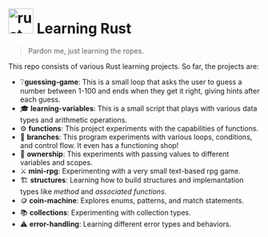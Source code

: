 # <img alt="rust-logo" src="https://www.rust-lang.org/static/images/rust-logo-blk.svg" height="50"> Learning Rust

> Pardon me, just learning the ropes.

This repo consists of various Rust learning projects. So far, the projects are:
- ❔**guessing-game**: This is a small loop that asks the user to guess a number between 1-100 and ends when they get it right, giving hints after each guess.
- 🎓 **learning-variables**: This is a small script that plays with various data types and arithmetic operations.
- ⚙️ **functions**: This project experiments with the capabilities of functions.
- 🌳 **branches**: This program experiments with various loops, conditions, and control flow. It even has a functioning shop!
- 📒 **ownership**: This experiments with passing values to different variables and scopes.
- ⚔️ **mini-rpg**: Experimenting with a very small text-based rpg game.
- 🏗️ **structures**: Learning how to build structures and implemantation types like *method* and *associated functions*.
- 🪙 **coin-machine**: Explores enums, patterns, and match statements.
- 📚 **collections**: Experimenting with collection types. 
- ⚠️ **error-handling**: Learning different error types and behaviors.